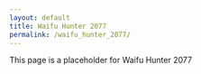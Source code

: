 ```yaml
---
layout: default
title: Waifu Hunter 2077
permalink: /waifu_hunter_2077/
---
```


This page is a placeholder for Waifu Hunter 2077
